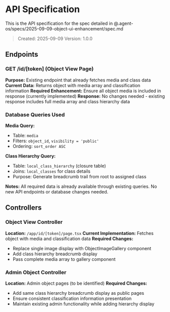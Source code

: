 # API Specification

This is the API specification for the spec detailed in @.agent-os/specs/2025-09-09-object-ui-enhancement/spec.md

> Created: 2025-09-09
> Version: 1.0.0

## Endpoints

### GET /id/[token] (Object View Page)

**Purpose:** Existing endpoint that already fetches media and class data
**Current Data:** Returns object with media array and classification information
**Required Enhancement:** Ensure all object media is included in response (currently implemented)
**Response:** No changes needed - existing response includes full media array and class hierarchy data

### Database Queries Used

**Media Query:** 
- Table: `media` 
- Filters: `object_id`, `visibility = 'public'`
- Ordering: `sort_order ASC`

**Class Hierarchy Query:**
- Table: `local_class_hierarchy` (closure table)
- Joins: `local_classes` for class details
- Purpose: Generate breadcrumb trail from root to assigned class

**Notes:** All required data is already available through existing queries. No new API endpoints or database changes needed.

## Controllers

### Object View Controller
**Location:** `/app/id/[token]/page.tsx`
**Current Implementation:** Fetches object with media and classification data
**Required Changes:** 
- Replace single image display with ObjectImageGallery component
- Add class hierarchy breadcrumb display
- Pass complete media array to gallery component

### Admin Object Controller  
**Location:** Admin object pages (to be identified)
**Required Changes:**
- Add same class hierarchy breadcrumb display as public pages
- Ensure consistent classification information presentation
- Maintain existing admin functionality while adding hierarchy display